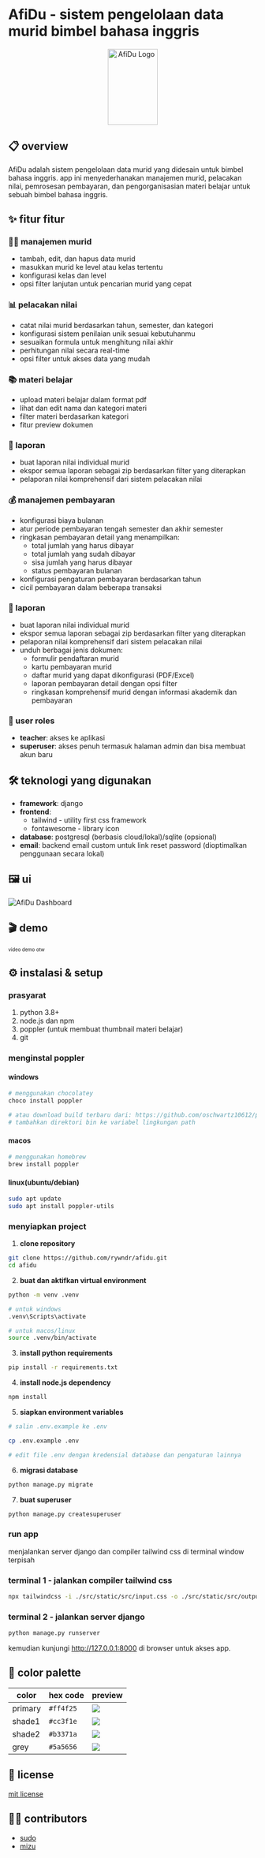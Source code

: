 # AfiDu - sistem pengelolaan data murid bimbel bahasa inggris

<p align="center">
  <img src="./src/static/images/afidu.png" alt="AfiDu Logo" width="101" height="154" />
</p>

## 📋 overview

AfiDu adalah sistem pengelolaan data murid yang didesain untuk bimbel bahasa inggris. app ini menyederhanakan manajemen murid, pelacakan nilai, pemrosesan pembayaran, dan pengorganisasian materi belajar untuk sebuah bimbel bahasa inggris.

## ✨ fitur fitur

### 👨‍🎓 manajemen murid

- tambah, edit, dan hapus data murid
- masukkan murid ke level atau kelas tertentu
- konfigurasi kelas dan level
- opsi filter lanjutan untuk pencarian murid yang cepat

### 📊 pelacakan nilai

- catat nilai murid berdasarkan tahun, semester, dan kategori
- konfigurasi sistem penilaian unik sesuai kebutuhanmu
- sesuaikan formula untuk menghitung nilai akhir
- perhitungan nilai secara real-time
- opsi filter untuk akses data yang mudah

### 📚 materi belajar

- upload materi belajar dalam format pdf
- lihat dan edit nama dan kategori materi
- filter materi berdasarkan kategori
- fitur preview dokumen

### 📝 laporan

- buat laporan nilai individual murid
- ekspor semua laporan sebagai zip berdasarkan filter yang diterapkan
- pelaporan nilai komprehensif dari sistem pelacakan nilai

### 💰 manajemen pembayaran

- konfigurasi biaya bulanan
- atur periode pembayaran tengah semester dan akhir semester
- ringkasan pembayaran detail yang menampilkan:
  - total jumlah yang harus dibayar
  - total jumlah yang sudah dibayar
  - sisa jumlah yang harus dibayar
  - status pembayaran bulanan
- konfigurasi pengaturan pembayaran berdasarkan tahun
- cicil pembayaran dalam beberapa transaksi

### 📝 laporan

- buat laporan nilai individual murid
- ekspor semua laporan sebagai zip berdasarkan filter yang diterapkan
- pelaporan nilai komprehensif dari sistem pelacakan nilai
- unduh berbagai jenis dokumen:
  - formulir pendaftaran murid
  - kartu pembayaran murid
  - daftar murid yang dapat dikonfigurasi (PDF/Excel)
  - laporan pembayaran detail dengan opsi filter
  - ringkasan komprehensif murid dengan informasi akademik dan pembayaran

### 👥 user roles

- **teacher**: akses ke aplikasi
- **superuser**: akses penuh termasuk halaman admin dan bisa membuat akun baru

## 🛠️ teknologi yang digunakan

- **framework**: django
- **frontend**:
  - tailwind - utility first css framework
  - fontawesome - library icon
- **database**: postgresql (berbasis cloud/lokal)/sqlite (opsional)
- **email**: backend email custom untuk link reset password (dioptimalkan penggunaan secara lokal)

## 🖼️ ui

![AfiDu Dashboard](./docs/images/dashboard.png)

## 🎬 demo

<sub><sup>video demo otw<sub><sup>

## ⚙️ instalasi & setup

### prasyarat

1.  python 3.8+
2.  node.js dan npm
3.  poppler (untuk membuat thumbnail materi belajar)
4.  git

### menginstal poppler

#### windows

```bash
# menggunakan chocolatey
choco install poppler

# atau download build terbaru dari: https://github.com/oschwartz10612/poppler-windows/releases
# tambahkan direktori bin ke variabel lingkungan path
```

#### macos

```bash
# menggunakan homebrew
brew install poppler
```

#### linux(ubuntu/debian)

```bash
sudo apt update
sudo apt install poppler-utils
```

### menyiapkan project

1.  **clone repository**

```bash
git clone https://github.com/rywndr/afidu.git
cd afidu
```

2. **buat dan aktifkan virtual environment**

```bash
python -m venv .venv

# untuk windows
.venv\Scripts\activate

# untuk macos/linux
source .venv/bin/activate
```

3. **install python requirements**

```bash
pip install -r requirements.txt
```

4. **install node.js dependency**

```bash
npm install
```

5. **siapkan environment variables**

```bash
# salin .env.example ke .env

cp .env.example .env

# edit file .env dengan kredensial database dan pengaturan lainnya
```

6. **migrasi database**

```bash
python manage.py migrate
```

7. **buat superuser**

```bash
python manage.py createsuperuser
```

### run app

menjalankan server django dan compiler tailwind css di terminal window terpisah

### terminal 1 - jalankan compiler tailwind css

```bash
npx tailwindcss -i ./src/static/src/input.css -o ./src/static/src/output.css --watch
```

### terminal 2 - jalankan server django

```bash
python manage.py runserver
```

kemudian kunjungi http://127.0.0.1:8000 di browser untuk akses app.

## 🎨 color palette

| color   | hex code  | preview                                                                               |
| ------- | --------- | ------------------------------------------------------------------------------------- |
| primary | `#ff4f25` | ![](https://img.shields.io/badge/-_-ff4f25?style=flat&labelColor=ff4f25&color=ff4f25) |
| shade1  | `#cc3f1e` | ![](https://img.shields.io/badge/-_-cc3f1e?style=flat&labelColor=cc3f1e&color=cc3f1e) |
| shade2  | `#b3371a` | ![](https://img.shields.io/badge/-_-b3371a?style=flat&labelColor=b3371a&color=b3371a) |
| grey    | `#5a5656` | ![](https://img.shields.io/badge/-_-5a5656?style=flat&labelColor=5a5656&color=5a5656) |

## 📄 license

[mit license](./LICENSE)

## 👨‍💻 contributors

- [sudo](https://github.com/rywndr)
- [mizu](https://github.com/Miizzuuu)
